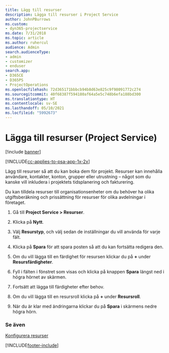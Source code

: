 ```yaml
---
title: Lägg till resurser
description: Lägga till resurser i Project Service
author: JohnPBurrows
ms.custom:
- dyn365-projectservice
ms.date: 7/31/2018
ms.topic: article
ms.author: ruhercul
audience: Admin
search.audienceType:
- admin
- customizer
- enduser
search.app:
- D365CE
- D365PS
- ProjectOperations
ms.openlocfilehash: 72d365171bbbcb94b8d63e825c9f98091772c274
ms.sourcegitcommit: 40f68387f594180af64a5e5c748b6efa188bd300
ms.translationtype: HT
ms.contentlocale: sv-SE
ms.lasthandoff: 05/10/2021
ms.locfileid: "5992673"
---
```

# <a name="add-resources-project-service"></a>Lägga till resurser (Project Service)

[!include [banner](../includes/psa-now-project-operations.md)]

[!INCLUDE[cc-applies-to-psa-app-1x-2x](../includes/cc-applies-to-psa-app-1x-2x.md)]

Lägg till resurser så att du kan boka dem för projekt. Resurser kan innehålla användare, kontakter, konton, grupper eller utrustning – något som du kanske vill inkludera i projektets tidsplanering och fakturering.  
  
Du kan tilldela resurser till organisationsenheter om du behöver ha olika utgiftsberäkning och prissättning för resurser för olika avdelningar i företaget.  
  
1.  Gå till **Project Service > Resurser**.  
  
2.  Klicka på **Nytt**.  
  
3.  Välj **Resurstyp**, och välj sedan de inställningar du vill använda för varje fält.  
  
4.  Klicka på **Spara** för att spara posten så att du kan fortsätta redigera den.  
  
5.  Om du vill lägga till en färdighet för resursen klickar du på **+** under **Resursfärdigheter**.  
  
6.  Fyll i fälten i fönstret som visas och klicka på knappen **Spara** längst ned i högra hörnet av skärmen.  
  
7.  Fortsätt att lägga till färdigheter efter behov.  
  
8.  Om du vill lägga till en resursroll klicka på **+** under **Resursroll**.  
  
9. När du är klar med ändringarna klickar du på **Spara** i skärmens nedre högra hörn.  
  
### <a name="see-also"></a>Se även  
 [Konfigurera resurser](../psa/set-up-resources.md)


[!INCLUDE[footer-include](../includes/footer-banner.md)]